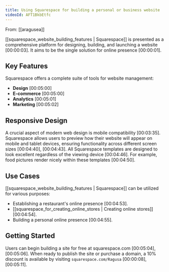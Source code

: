 ```yaml
---
title: Using Squarespace for building a personal or business website
videoId: AFT1BkbEtfc
---
```


From: [[aragusea]] <br/> 

[[squarespace_website_building_features | Squarespace]] is presented as a comprehensive platform for designing, building, and launching a website <a class="yt-timestamp" data-t="00:00:03">[00:00:03]</a>. It aims to be the single solution for online presence <a class="yt-timestamp" data-t="00:00:01">[00:00:01]</a>.

## Key Features

Squarespace offers a complete suite of tools for website management:
*   **Design** <a class="yt-timestamp" data-t="00:05:00">[00:05:00]</a>
*   **E-commerce** <a class="yt-timestamp" data-t="00:05:00">[00:05:00]</a>
*   **Analytics** <a class="yt-timestamp" data-t="00:05:01">[00:05:01]</a>
*   **Marketing** <a class="yt-timestamp" data-t="00:05:02">[00:05:02]</a>

## Responsive Design
A crucial aspect of modern web design is mobile compatibility <a class="yt-timestamp" data-t="00:03:35">[00:03:35]</a>. Squarespace allows users to preview how their website will appear on mobile and tablet devices, ensuring functionality across different screen sizes <a class="yt-timestamp" data-t="00:04:40">[00:04:40]</a>, <a class="yt-timestamp" data-t="00:04:43">[00:04:43]</a>. All Squarespace templates are designed to look excellent regardless of the viewing device <a class="yt-timestamp" data-t="00:04:46">[00:04:46]</a>. For example, food pictures render nicely within these templates <a class="yt-timestamp" data-t="00:04:50">[00:04:50]</a>.

## Use Cases
[[squarespace_website_building_features | Squarespace]] can be utilized for various purposes:
*   Establishing a restaurant's online presence <a class="yt-timestamp" data-t="00:04:53">[00:04:53]</a>.
*   [[squarespace_for_creating_online_stores | Creating online stores]] <a class="yt-timestamp" data-t="00:04:54">[00:04:54]</a>.
*   Building a personal online presence <a class="yt-timestamp" data-t="00:04:55">[00:04:55]</a>.

## Getting Started
Users can begin building a site for free at squarespace.com <a class="yt-timestamp" data-t="00:05:04">[00:05:04]</a>, <a class="yt-timestamp" data-t="00:05:06">[00:05:06]</a>. When ready to publish the site or purchase a domain, a 10% discount is available by visiting `squarespace.com/Ragusa` <a class="yt-timestamp" data-t="00:00:08">[00:00:08]</a>, <a class="yt-timestamp" data-t="00:05:11">[00:05:11]</a>.